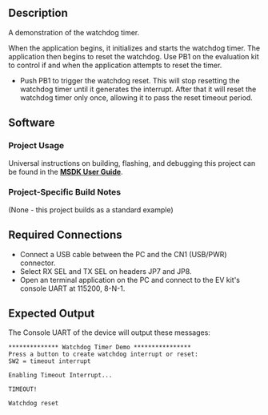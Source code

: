 ## Description

A demonstration of the watchdog timer.

When the application begins, it initializes and starts the watchdog timer.  The application then begins to reset the watchdog.  Use PB1 on the evaluation kit to control if and when the application attempts to reset the timer.

- Push PB1 to trigger the watchdog reset. This will stop resetting the watchdog timer until it generates the interrupt.  After that it will reset the watchdog timer only once, allowing it to pass the reset timeout period.


## Software

### Project Usage

Universal instructions on building, flashing, and debugging this project can be found in the **[MSDK User Guide](https://analogdevicesinc.github.io/msdk/USERGUIDE/)**.

### Project-Specific Build Notes

(None - this project builds as a standard example)

## Required Connections

-   Connect a USB cable between the PC and the CN1 (USB/PWR) connector.
-   Select RX SEL and TX SEL on headers JP7 and JP8.
-   Open an terminal application on the PC and connect to the EV kit's console UART at 115200, 8-N-1.

## Expected Output

The Console UART of the device will output these messages:

```
************** Watchdog Timer Demo ****************
Press a button to create watchdog interrupt or reset:
SW2 = timeout interrupt

Enabling Timeout Interrupt...

TIMEOUT!

Watchdog reset
```